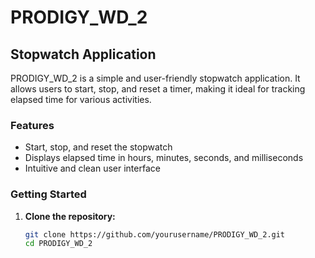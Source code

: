 # PRODIGY_WD_2

## Stopwatch Application

PRODIGY_WD_2 is a simple and user-friendly stopwatch application. It allows users to start, stop, and reset a timer, making it ideal for tracking elapsed time for various activities.

### Features

- Start, stop, and reset the stopwatch
- Displays elapsed time in hours, minutes, seconds, and milliseconds
- Intuitive and clean user interface

### Getting Started

1. **Clone the repository:**
   ```sh
   git clone https://github.com/yourusername/PRODIGY_WD_2.git
   cd PRODIGY_WD_2